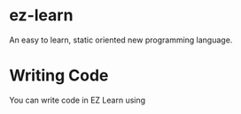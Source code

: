 # ez-learn
An easy to learn, static oriented new programming language.

# Writing Code
You can write code in EZ Learn using
